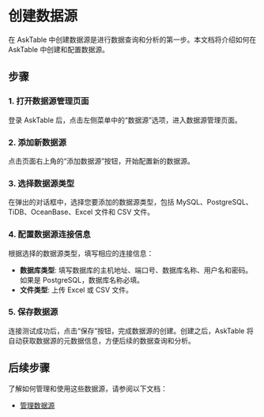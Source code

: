 # 创建数据源

在 AskTable 中创建数据源是进行数据查询和分析的第一步。本文档将介绍如何在 AskTable 中创建和配置数据源。

## 步骤

### 1. 打开数据源管理页面

登录 AskTable 后，点击左侧菜单中的“数据源”选项，进入数据源管理页面。

### 2. 添加新数据源

点击页面右上角的“添加数据源”按钮，开始配置新的数据源。

### 3. 选择数据源类型

在弹出的对话框中，选择您要添加的数据源类型，包括 MySQL、PostgreSQL、TiDB、OceanBase、Excel 文件和 CSV 文件。

### 4. 配置数据源连接信息

根据选择的数据源类型，填写相应的连接信息：
- **数据库类型**: 填写数据库的主机地址、端口号、数据库名称、用户名和密码。如果是 PostgreSQL，数据库名称必填。
- **文件类型**: 上传 Excel 或 CSV 文件。


### 5. 保存数据源

连接测试成功后，点击“保存”按钮，完成数据源的创建。创建之后，AskTable 将自动获取数据源的元数据信息，方便后续的数据查询和分析。



## 后续步骤

了解如何管理和使用这些数据源，请参阅以下文档：

- [管理数据源](./manage-datasources.md)
